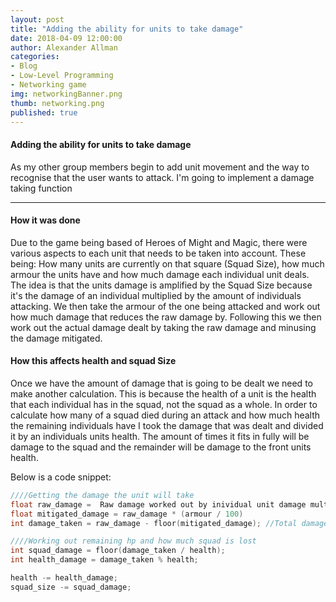 ```yaml
---
layout: post
title: "Adding the ability for units to take damage"
date: 2018-04-09 12:00:00
author: Alexander Allman
categories:
- Blog
- Low-Level Programming
- Networking game
img: networkingBanner.png
thumb: networking.png
published: true
---
```


#### Adding the ability for units to take damage

As my other group members begin to add unit movement and the way to recognise that the user wants to attack. I'm going to implement a damage taking function

<!--more-->
-----
#### How it was done
Due to the game being based of Heroes of Might and Magic, there were various aspects to each unit that needs to be taken into account. These being: How many units are currently on that square (Squad Size), how much armour the units have and how much damage each individual unit deals. The idea is that the units damage is amplified by the Squad Size because it's the damage of an individual multiplied by the amount of individuals attacking. We then take the armour of the one being attacked and work out how much damage that reduces the raw damage by. Following this we then work out the actual damage dealt by taking the raw damage and minusing the damage mitigated.

#### How this affects health and squad Size
Once we have the amount of damage that is going to be dealt we need to make another calculation. This is because the health of a unit is the health that each individual has in the squad, not the squad as a whole. In order to calculate how many of a squad died during an attack and how much health the remaining individuals have I took the damage that was dealt and divided it by an individuals units health. The amount of times it fits in fully will be damage to the squad and the remainder will be damage to the front units health.

Below is a code snippet:
```C++
////Getting the damage the unit will take
float raw_damage =  Raw damage worked out by inividual unit damage multiplied my squadsize
float mitigated_damage = raw_damage * (armour / 100)
int damage_taken = raw_damage - floor(mitigated_damage); //Total damage taken taken is the raw damage minus the damage that was mitigated

////Working out remaining hp and how much squad is lost
int squad_damage = floor(damage_taken / health);
int health_damage = damage_taken % health;

health -= health_damage;
squad_size -= squad_damage;
```
